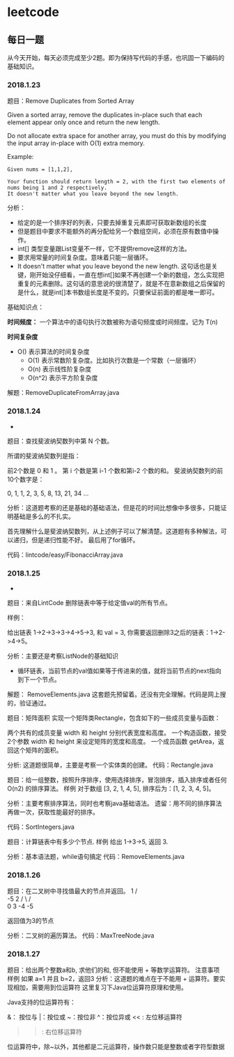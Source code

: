 # leetcode
## 每日一题
从今天开始，每天必须完成至少2题。即为保持写代码的手感，也巩固一下编码的基础知识。


### 2018.1.23
题目：Remove Duplicates from Sorted Array

Given a sorted array, remove the duplicates in-place such that each element appear only once and return the new length.

Do not allocate extra space for another array, you must do this by modifying the input array in-place with O(1) extra memory.

Example:

```
Given nums = [1,1,2],

Your function should return length = 2, with the first two elements of nums being 1 and 2 respectively.
It doesn't matter what you leave beyond the new length.
```

分析：

- 给定的是一个排序好的列表，只要去掉重复元素即可获取新数组的长度
- 但是题目中要求不能额外的再分配给另一个数组空间，必须在原有数值中操作。
- int[] 类型变量跟List变量不一样，它不提供remove这样的方法。
- 要求用常量的时间复杂度。意味着只能一层循环。
- It doesn't matter what you leave beyond the new length. 这句话也是关键，刚开始没仔细看，一直在想int[]如果不再创建一个新的数组，怎么实现把重复的元素删除。这句话的意思说的很清楚了，就是不在意新数组之后保留的是什么，就是int[]本书数组长度是不变的。只要保证前面的都是唯一即可。


基础知识点：

**时间频度：** 一个算法中的语句执行次数被称为语句频度或时间频度。记为 T(n)

**时间复杂度**

- O() 表示算法的时间复杂度
    - O(1) 表示常数阶复杂度。比如执行次数是一个常数（一层循环）
    - O(n) 表示线性阶复杂度
    - O(n^2) 表示平方阶复杂度
    


解题：RemoveDuplicateFromArray.java

### 2018.1.24
-

题目：查找斐波纳契数列中第 N 个数。
   
   所谓的斐波纳契数列是指：
   
   前2个数是 0 和 1 。
   第 i 个数是第 i-1 个数和第i-2 个数的和。
   斐波纳契数列的前10个数字是：
   
   0, 1, 1, 2, 3, 5, 8, 13, 21, 34 ...
   
分析：这道题考察的还是基础的基础语法，但是花的时间比想像中多很多，只能证明基础是多么的不扎实。

首先理解什么是斐波纳契数列，从上述例子可以了解清楚。这道题有多种解法，可以递归，但是递归性能不好。
最后用了for循环。

代码：lintcode/easy/FibonacciArray.java

### 2018.1.25
-
题目：来自LintCode
删除链表中等于给定值val的所有节点。

样例：

给出链表 1->2->3->3->4->5->3, 和 val = 3, 你需要返回删除3之后的链表：1->2->4->5。

分析：主要还是考察ListNode的基础知识

- 循环链表，当前节点的val值如果等于传进来的值，就将当前节点的next指向到下一个节点。

解题：
RemoveElements.java  这套题先预留着。还没有完全理解。代码是网上搜的，验证通过。

题目：矩阵面积
实现一个矩阵类Rectangle，包含如下的一些成员变量与函数：

两个共有的成员变量 width 和 height 分别代表宽度和高度。
一个构造函数，接受2个参数 width 和 height 来设定矩阵的宽度和高度。
一个成员函数 getArea，返回这个矩阵的面积。

分析: 这道题很简单，主要是考察一个实体类的创建。
代码：Rectangle.java

题目：给一组整数，按照升序排序，使用选择排序，冒泡排序，插入排序或者任何 O(n2) 的排序算法。
样例
对于数组 [3, 2, 1, 4, 5], 排序后为：[1, 2, 3, 4, 5]。

分析：主要考察排序算法，同时也考察java基础语法。
遗留：用不同的排序算法再做一次，获取性能最好的排序。

代码：SortIntegers.java


题目：计算链表中有多少个节点.
样例
给出 1->3->5, 返回 3.

分析：基本语法题，while语句搞定
代码：RemoveElements.java


### 2018.1.26
题目：在二叉树中寻找值最大的节点并返回。
     1
   /   \
 -5     2
 / \   /  \
0   3 -4  -5 

返回值为3的节点

分析：二叉树的遍历算法。
代码：MaxTreeNode.java

### 2018.1.27
题目：给出两个整数a和b, 求他们的和, 但不能使用 + 等数学运算符。
注意事项
样例
如果 a=1 并且 b=2，返回3
分析：这道题的难点在于不能用 + 运算符。要实现相加，需要用到位运算符
这里复习下Java位运算符原理和使用。

Java支持的位运算符有：

&： 按位与
|：按位或
~：按位非
^：按位异或
<< : 左位移运算符
>> : 右位移运算符

位运算符中，除~以外，其他都是二元运算符，操作数只能是整数或者字符型数据
